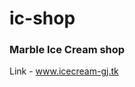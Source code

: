 # ic-shop
### Marble Ice Cream shop
Link - <a href = "www.icecream-gj.tk"> www.icecream-gj.tk </a>

